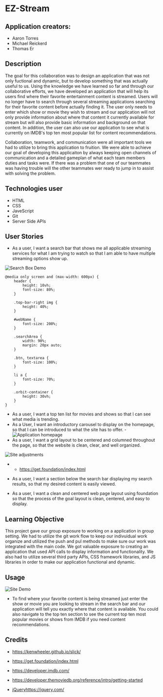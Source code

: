 # EZ-Stream

## Application creators:
- Aaron Torres
- Michael Reickerd
- Thomas Er

## Description

The goal for this collaboration was to design an application that was not only fuctional and dynamic, but to develop something that was actually useful to us. Using the knowledge we have learned so far and through our collaborative efforts, we have developed an application that will help its users find where their favorite entertainment content is streamed. Users will no longer have to search through several streaming applications searching for their favorite content before actually finding it. The user only needs to enter which show or movie they wish to stream and our application will not only provide information about where that content it currently available for stream but will also provide basic information and background on that content. In addition, the user can also use our application to see what is currently on IMDB's top ten most popular list for content recommendations. 

Collaboration, teamwork, and communication were all important tools we had to utilize to bring this application to fruition. We were able to achieve our goal of developing this applicaiton by always keeping open channels of communication and a detailed gameplan of what each team members duties and tasks were. If there was a problem that one of our teammates was having trouble will the other teammates wer ready to jump in to assist with solving the problem.

## Technologies user

- HTML
- CSS
- JaveScript
- Git
- Server Side APIs

## User Stories

- As a user, I want a search bar that shows me all applicable streaming services for what I am trying to watch so that I am able to have multiple streaming options show up.

![Search Box Demo](<Assets/Ez stream search (1).gif>)
```
@media only screen and (max-width: 600px) {
    header {
        height: 10vh;
        font-size: 80%;  
    }

    .top-bar-right img {
        height: 40%;
    }

    #webName {
        font-size: 200%;
    }

    .searchArea {
        width: 90%;
        margin: 20px auto;
    }

    .btn, textarea {
        font-size: 100%;
    }

    li a {
        font-size: 70%;
    }

    .orbit-container {
        height: 30vh;
    }
}
```
  
- As a user, I want a top ten list for movies and shows so that I can see what media is trending.
- As a User, I want an introductory carousel to display on the homepage, so that I can be introduced to what the site has to offer.
-![Application homepage](https://github.com/Migsrkrd/EZ-Stream/assets/143736506/cdd4e797-1139-444f-a223-bdaf8932889e)
- As a user, I want a grid layout to be centered and columned throughout the page, so that the website is clean, clear, and well organized.

![Site adjustments](<Assets/Ez stream search (5).gif>)
-   - https://get.foundation/index.html

- As a user, I want a section below the search bar displaying my search results, so that my desired content is easily viewed.
- As a user, I want a clean and centered web page layout using foundation so that the process of the goal layout is clean, centered, and easy to display.


## Learning Objective

This project gave our group exposure to working on a application in  group setting. We had to utilize the git work flow to keep our indivuidual work organize and utilized the push and pul methods to make sure our work was integrated with the main code. We got valuable exposure to creating an application that used API calls to display information and functionality. We also had to utilize several third party APIs, CSS framework libraries, and JS libraries in order to make our application functional and dynamic.

## Usage

![Site Demo](<Assets/Ez stream search (6).gif>)

- To find where your favorite content is being streamed just enter the show or movie you are looking to stream in the search bar and our application will tell you exactly where that content is available. You could also navigate to the top ten section to see the current top ten most popular movies or shows from IMDB if you need content recommendations.

## Credits

- https://kenwheeler.github.io/slick/

- https://get.foundation/index.html

- https://developer.imdb.com/

- https://developer.themoviedb.org/reference/intro/getting-started

- [jQuery](https://jquery.com/)https://jquery.com/
